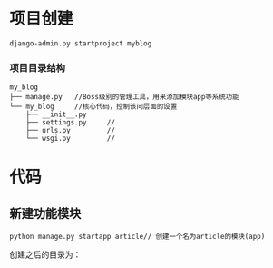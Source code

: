 # 项目创建
```
django-admin.py startproject myblog
```
### 项目目录结构
```
my_blog
├── manage.py   //Boss级别的管理工具，用来添加模块app等系统功能
└── my_blog     //核心代码，控制该问层面的设置
    ├── __init__.py     
    ├── settings.py     //
    ├── urls.py         //
    └── wsgi.py         //

```

# 代码
## 新建功能模块
```
python manage.py startapp article// 创建一个名为article的模块(app)
```
创建之后的目录为：
```

```
